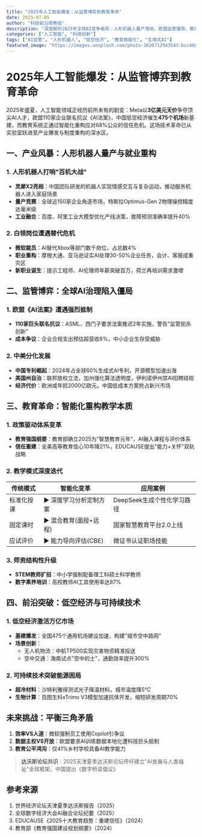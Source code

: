 ```yaml
---
title: "2025年人工智能爆发：从监管博弈到教育革命"
date: 2025-07-05
author: "科技前沿观察组"
description: "深度解析2025年全球AI竞争格局：人形机器人量产落地、欧盟监管僵局、教育智能化重构及万亿低空经济崛起"
categories: ["人工智能", "科技创新"]
tags: ["AI监管", "人形机器人", "低空经济", "教育智能化", "生成式AI"]
featured_image: "https://images.unsplash.com/photo-1620712943543-bcc4680e7485"
---
```


# 2025年人工智能爆发：从监管博弈到教育革命

2025年盛夏，人工智能领域正经历前所未有的剧变：Meta以**3亿美元天价**争夺顶尖AI人才，欧盟110家企业联名抗议《AI法案》，中国低空经济催生**475个机场**新基建，而教育系统正通过智能化重构应对68%公众的信任危机。这场技术革命已从实验室跃进至产业爆发与制度重构的深水区。

## 一、产业风暴：人形机器人量产与就业重构
### 1. 人形机器人打响"百机大战"
- **灵犀X2亮相**：中国团队研发的机器人实现情感交互与复杂运动，推动服务机器人进入家庭场景  
- **量产竞赛**：全球近150家企业角逐市场，特斯拉Optimus-Gen 2物理操控精度达毫米级  
- **工业融合**：百度、阿里工业大模型优化产线决策，故障预测准确率提升40%  

### 2. 白领岗位遭遇替代危机
- **微软裁员**：AI替代Xbox等部门数千岗位，占总数4%  
- **职业重构**：摩根大通、亚马逊证实AI处理30-50%企业任务，会计、客服成重灾区  
- **新职业诞生**：提示工程师、AI伦理师年薪突破百万，荷兰再培训需求激增  

## 二、监管博弈：全球AI治理陷入僵局
### 1. 欧盟《AI法案》遭遇强烈抵制
- **110家巨头联名抗议**：ASML、西门子要求法案推迟2年实施，警告"监管扼杀创新"  
- **成本争议**：企业合规支出预估超营收8%，中小企业生存受威胁  

### 2. 中美分化发展
- **中国专利崛起**：2024年占全球60%生成式AI专利，开源模型加速出海  
- **美国州自治**：联邦放权立法，加州强化算法透明度，伊利诺伊州禁AI招聘歧视  
- **经济代价**：欧洲或年损2000亿欧元，中国低成本方案抢占新兴市场  

## 三、教育革命：智能化重构教学本质
### 1. 政策驱动体系变革
- **教育强国纲要**：教育部确立2025为"智慧教育元年"，AI融入课程与评价体系  
- **信任重建**：全美高等教育信心10年降21%，EDUCAUSE提出"能力+关怀"双轨战略  

### 2. 教学模式深度迭代  
| 传统模式          | 智能化变革                | 应用案例                     |  
|-------------------|--------------------------|----------------------------|  
| 标准化授课        | ▶ 深度学习分析定制方案    | DeepSeek生成个性化学习路径  |  
| 固定课时          | ▶ 混合教育(面授+远程)     | 国家智慧教育平台2.0上线 |  
| 应试评价          | ▶ 能力导向评估(CBE)       | 微证书认证职场技能     |  

### 3. 师资结构性升级
- **STEM教师扩招**：中小学强制配备理工科硕士科学教师  
- **数字素养培训**：高校教师AI工具使用率达87%  

## 四、前沿突破：低空经济与可持续技术
### 1. 低空经济激活万亿市场
- **基建爆发**：全国475个通用机场建设加速，构建"城市空中路网"  
- **场景创新**：  
  - 无人机物流：中航TP500实现灾害物资精准投送  
  - 空中交通：海南试点"空中的士"，通勤效率提升300%  

### 2. 可持续技术突破能源困局
- **超冷材料**：沙特利雅得测试光子降温材料，城市温度降5℃  
- **生物计算**：百图生科xTrimo V3模型加速抗体开发，缩短研发周期70%  

## 未来挑战：平衡三角矛盾  

1. **效率VS人道**：微软强制员工使用Copilot引争议  
2. **数据主权VS开放**：欧盟要求AI训练数据本地化遭科技巨头抵制  
3. **教育公平鸿沟**：仅41%乡村学校具备AI教学能力  

> **达沃斯论坛共识**：2025天津夏季达沃斯论坛呼吁建立"AI发展与人类福祉"全球框架，中国提出《数字桥梁倡议》  

## 参考来源
1. 世界经济论坛天津夏季达沃斯报告（2025）  
2. 全球数字经济大会AI融合论坛纪要（2025）  
3. EDUCAUSE《2025十大教育趋势：重建信任》（2024）  
4. 教育部《教育强国建设规划纲要》（2024）